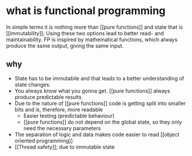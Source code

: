 # what is functional programming
In simple terms it is nothing more than [[pure functions]] and state that is [[immutability]]; Using these two options lead to better read- and maintainability. FP is inspired by mathematical functions, which always produce the same output, giving the same input. 

## why 
- State has to be immutabile and that leads to a better understanding of state changes.
- You always know what you gonna get. [[pure functions]] always produce predictable results
- Due to the nature of [[pure functions]] code is getting split into smaller bits and is, therefore, more readable
	- Easier testing (predictable behaviour)
	- [[pure functions]] do not depend on the global state, so they only need the necessary parameters
- The separation of logic and data makes code easier to read [[object oriented programming]]
- [[Thread safety]]; due to immutable state


